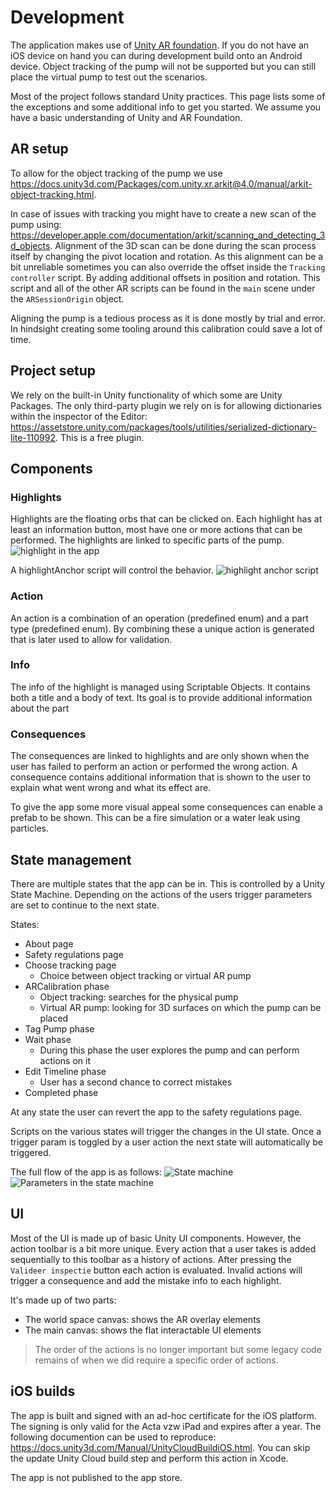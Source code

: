 # Development
The application makes use of [Unity AR foundation](https://docs.unity3d.com/Packages/com.unity.xr.arfoundation@4.2/manual/index.html). If you do not have an iOS device on hand you can during development build onto an Android device. Object tracking of the pump will not be supported but you can still place the virtual pump to test out the scenarios.

Most of the project follows standard Unity practices. This page lists some of the exceptions and some additional info to get you started.
We assume you have a basic understanding of Unity and AR Foundation.

## AR setup
To allow for the object tracking of the pump we use https://docs.unity3d.com/Packages/com.unity.xr.arkit@4.0/manual/arkit-object-tracking.html.

In case of issues with tracking you might have to create a new scan of the pump using: https://developer.apple.com/documentation/arkit/scanning_and_detecting_3d_objects.
Alignment of the 3D scan can be done during the scan process itself by changing the pivot location and rotation. As this alignment can be a bit unreliable sometimes you can also override the offset inside the `Tracking controller` script. By adding additional offsets in position and rotation.
This script and all of the other AR scripts can be found in the `main` scene under the `ARSessionOrigin` object.

Aligning the pump is a tedious process as it is done mostly by trial and error. In hindsight creating some tooling around this calibration could save a lot of time.

## Project setup
We rely on the built-in Unity functionality of which some are Unity Packages. The only third-party plugin we rely on is for allowing dictionaries within the inspector of the Editor: https://assetstore.unity.com/packages/tools/utilities/serialized-dictionary-lite-110992. This is a free plugin.

## Components
### Highlights
Highlights are the floating orbs that can be clicked on. Each highlight has at least an information button, most have one or more actions that can be performed. The highlights are linked to specific parts of the pump.
![highlight in the app](./Images/Highlight.png)

A highlightAnchor script will control the behavior.
![highlight anchor script](./Images/HighlightAnchor.png)

### Action
An action is a combination of an operation (predefined enum) and a part type (predefined enum). By combining these a unique action is generated that is later used to allow for validation.

### Info
The info of the highlight is managed using Scriptable Objects. It contains both a title and a body of text. Its goal is to provide additional information about the part

### Consequences
The consequences are linked to highlights and are only shown when the user has failed to perform an action or performed the wrong action.
A consequence contains additional information that is shown to the user to explain what went wrong and what its effect are.

To give the app some more visual appeal some consequences can enable a prefab to be shown. This can be a fire simulation or a water leak using particles.

## State management
There are multiple states that the app can be in. This is controlled by a Unity State Machine. Depending on the actions of the users trigger parameters are set to continue to the next state.

States:
 - About page
 - Safety regulations page
 - Choose tracking page
   - Choice between object tracking or virtual AR pump
 - ARCalibration phase
   - Object tracking: searches for the physical pump
   - Virtual AR pump: looking for 3D surfaces on which the pump can be placed
 - Tag Pump phase
 - Wait phase
   - During this phase the user explores the pump and can perform actions on it
 - Edit Timeline phase
   - User has a second chance to correct mistakes
 - Completed phase

At any state the user can revert the app to the safety regulations page.

Scripts on the various states will trigger the changes in the UI state. Once a trigger param is toggled by a user action the next state will automatically be triggered.

The full flow of the app is as follows:
![State machine](./Images/StateMachine.png)
![Parameters in the state machine](./Images/Parameters.png)

## UI
Most of the UI is made up of basic Unity UI components. However, the action toolbar is a bit more unique. Every action that a user takes is added sequentially to this toolbar as a history of actions. After pressing the `Valideer inspectie` button each action is evaluated. Invalid actions will trigger a consequence and add the mistake info to each highlight.

It's made up of two parts:
  - The world space canvas: shows the AR overlay elements
  - The main canvas: shows the flat interactable UI elements

> The order of the actions is no longer important but some legacy code remains of when we did require a specific order of actions.

## iOS builds
The app is built and signed with an ad-hoc certificate for the iOS platform. The signing is only valid for the Acta vzw iPad and expires after a year.
The following documention can be used to reproduce: https://docs.unity3d.com/Manual/UnityCloudBuildiOS.html. You can skip the update Unity Cloud build step and perform this action in Xcode.

The app is not published to the app store.
